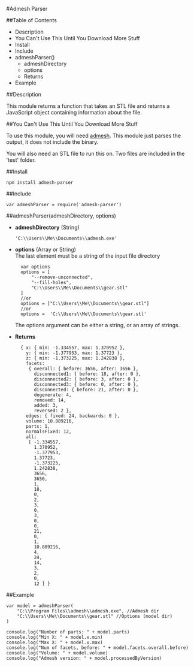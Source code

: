 ﻿#Admesh Parser

##Table of Contents

- Description
- You Can't Use This Until You Download More Stuff
- Install
- Include
- admeshParser()
	- admeshDirectory
	- options
	- Returns
- Example

##Description

This module returns a function that takes an STL file and returns a JavaScript object containing information about the file. 

##You Can't Use This Until You Download More Stuff

To use this module, you will need [admesh](https://sites.google.com/a/varlog.com/www/admesh-htm). This module just parses the output, it does not include the binary.

You will also need an STL file to run this on. Two files are included in the 'test' folder.

##Install

	npm install admesh-parser

##Include

	var admeshParser = require('admesh-parser')

##admeshParser(admeshDirectory, options)
- **admeshDirectory** (String) 

	`'C:\\Users\\Me\\Documents\\admesh.exe'`

- **options** (Array or String)  
	The last element must be a string of the input file directory

		var options
		options = [
			"--remove-unconnected",
			"--fill-holes",
			"C:\\Users\\Me\\Documents\\gear.stl"
		]
		//or
		options = ["C:\\Users\\Me\\Documents\\gear.stl"]
		//or
		options =  'C:\\Users\\Me\\Documents\\gear.stl'

	The options argument can be either a string, or an array of strings.

- **Returns**

		{ x: { min: -1.334557, max: 1.370952 },
		  y: { min: -1.377953, max: 1.37723 },
		  z: { min: -1.373225, max: 1.242838 },
		  facets: 
		   { overall: { before: 3656, after: 3656 },
		     disconnected1: { before: 18, after: 0 },
		     disconnected2: { before: 3, after: 0 },
		     disconnected3: { before: 0, after: 0 },
		     disconnected: { before: 21, after: 0 },
		     degenerate: 4,
		     removed: 14,
		     added: 3,
		     reversed: 2 },
		  edges: { fixed: 24, backwards: 0 },
		  volume: 10.889216,
		  parts: 1,
		  normalsFixed: 12,
		  all: 
		   [ -1.334557,
		     1.370952,
		     -1.377953,
		     1.37723,
		     -1.373225,
		     1.242838,
		     3656,
		     3656,
		     1,
		     18,
		     0,
		     2,
		     3,
		     0,
		     3,
		     0,
		     0,	
		     21,
		     0,
		     1,
		     10.889216,
		     4,
		     24,
		     14,
		     3,
		     2,
		     0,
		     12 ] }
    

##Example

	var model = admeshParser(
		"C:\\Program Files\\admesh\\admesh.exe", //Admesh dir
		"C:\\Users\\Me\\Documents\\gear.stl" //Options (model dir)
	)

	console.log("Number of parts: " + model.parts)
	console.log("Min X: " + model.x.min)
	console.log("Max X: " + model.x.max)
	console.log("Num of facets, before: " + model.facets.overall.before)
	console.log("Volume: " + model.volume)
	console.log("Admesh version: " + model.processedByVersion)